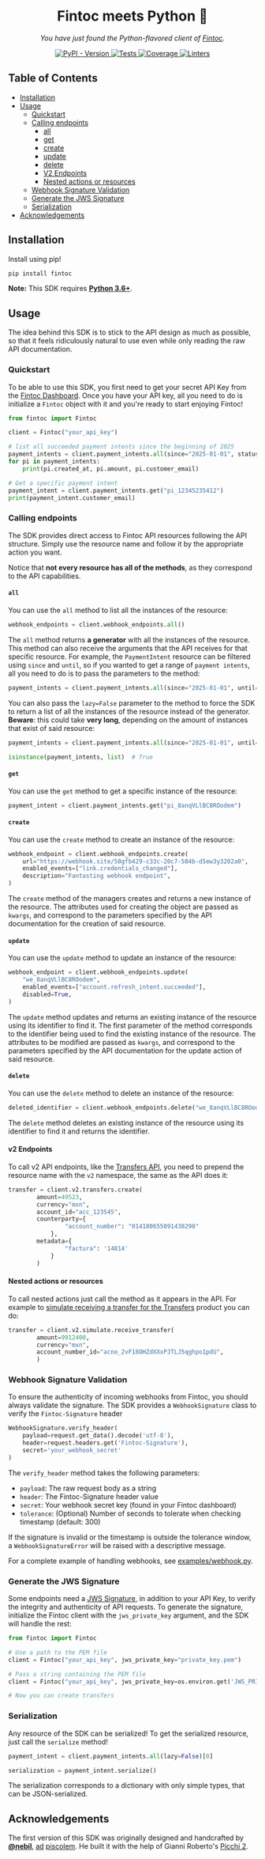 <h1 align="center">Fintoc meets Python 🐍</h1>

<p align="center">
    <em>
        You have just found the Python-flavored client of <a href="https://fintoc.com/" target="_blank">Fintoc</a>.
    </em>
</p>

<p align="center">
<a href="https://pypi.org/project/fintoc" target="_blank">
    <img src="https://img.shields.io/pypi/v/fintoc?label=version&logo=python&logoColor=%23fff&color=306998" alt="PyPI - Version">
</a>

<a href="https://github.com/fintoc-com/fintoc-python/actions?query=workflow%3Atests" target="_blank">
    <img src="https://img.shields.io/github/workflow/status/fintoc-com/fintoc-python/tests?label=tests&logo=python&logoColor=%23fff" alt="Tests">
</a>

<a href="https://codecov.io/gh/fintoc-com/fintoc-python" target="_blank">
    <img src="https://img.shields.io/codecov/c/gh/fintoc-com/fintoc-python?label=coverage&logo=codecov&logoColor=ffffff" alt="Coverage">
</a>

<a href="https://github.com/fintoc-com/fintoc-python/actions?query=workflow%3Alinters" target="_blank">
    <img src="https://img.shields.io/github/workflow/status/fintoc-com/fintoc-python/linters?label=linters&logo=github" alt="Linters">
</a>
</p>

## Table of Contents
- [Installation](#installation)
- [Usage](#usage)
  - [Quickstart](#quickstart)
  - [Calling endpoints](#calling-endpoints)
    - [all](#all)
    - [get](#get)
    - [create](#create)
    - [update](#update)
    - [delete](#delete)
    - [V2 Endpoints](#v2-endpoints)
    - [Nested actions or resources](#nested-actions-or-resources)
  - [Webhook Signature Validation](#webhook-signature-validation)
  - [Generate the JWS Signature](#gnerate-the-jws-signature)
  - [Serialization](#serialization)
- [Acknowledgements](#acknowledgements)

## Installation

Install using pip!

```sh
pip install fintoc
```

**Note:** This SDK requires [**Python 3.6+**](https://docs.python.org/3/whatsnew/3.6.html).

## Usage

The idea behind this SDK is to stick to the API design as much as possible, so that it feels ridiculously natural to use even while only reading the raw API documentation.

### Quickstart

To be able to use this SDK, you first need to get your secret API Key from the [Fintoc Dashboard](https://dashboard.fintoc.com/login). Once you have your API key, all you need to do is initialize a `Fintoc` object with it and you're ready to start enjoying Fintoc!

```python
from fintoc import Fintoc

client = Fintoc("your_api_key")

# list all succeeded payment intents since the beginning of 2025
payment_intents = client.payment_intents.all(since="2025-01-01", status="succeeded")
for pi in payment_intents:
    print(pi.created_at, pi.amount, pi.customer_email)

# Get a specific payment intent
payment_intent = client.payment_intents.get("pi_12345235412")
print(payment_intent.customer_email)
```

### Calling endpoints

The SDK provides direct access to Fintoc API resources following the API structure. Simply use the resource name and follow it by the appropriate action you want.

Notice that **not every resource has all of the methods**, as they correspond to the API capabilities.

#### `all`

You can use the `all` method to list all the instances of the resource:

```python
webhook_endpoints = client.webhook_endpoints.all()
```

The `all` method returns **a generator** with all the instances of the resource. This method can also receive the arguments that the API receives for that specific resource. For example, the `PaymentIntent` resource can be filtered using `since` and `until`, so if you wanted to get a range of `payment intents`, all you need to do is to pass the parameters to the method:

```python
payment_intents = client.payment_intents.all(since="2025-01-01", until="2025-02-01")
```

You can also pass the `lazy=False` parameter to the method to force the SDK to return a list of all the instances of the resource instead of the generator. **Beware**: this could take **very long**, depending on the amount of instances that exist of said resource:

```python
payment_intents = client.payment_intents.all(since="2025-01-01", until="2025-02-01", lazy=False)

isinstance(payment_intents, list)  # True
```

#### `get`

You can use the `get` method to get a specific instance of the resource:

```python
payment_intent = client.payment_intents.get("pi_8anqVLlBC8ROodem")
```

#### `create`

You can use the `create` method to create an instance of the resource:

```python
webhook_endpoint = client.webhook_endpoints.create(
    url="https://webhook.site/58gfb429-c33c-20c7-584b-d5ew3y3202a0",
    enabled_events=["link.credentials_changed"],
    description="Fantasting webhook endpoint",
)
```

The `create` method of the managers creates and returns a new instance of the resource. The attributes used for creating the object are passed as `kwargs`, and correspond to the parameters specified by the API documentation for the creation of said resource.

#### `update`

You can use the `update` method to update an instance of the resource:

```python
webhook_endpoint = client.webhook_endpoints.update(
    "we_8anqVLlBC8ROodem",
    enabled_events=["account.refresh_intent.succeeded"],
    disabled=True,
)
```

The `update` method updates and returns an existing instance of the resource using its identifier to find it. The first parameter of the method corresponds to the identifier being used to find the existing instance of the resource. The attributes to be modified are passed as `kwargs`, and correspond to the parameters specified by the API documentation for the update action of said resource.

#### `delete`

You can use the `delete` method to delete an instance of the resource:

```python
deleted_identifier = client.webhook_endpoints.delete("we_8anqVLlBC8ROodem")
```

The `delete` method deletes an existing instance of the resource using its identifier to find it and returns the identifier.

#### v2 Endpoints

To call v2 API endpoints, like the [Transfers API](https://docs.fintoc.com/reference/transfers), you need to prepend the resource name with the `v2` namespace, the same as the API does it:

```python
transfer = client.v2.transfers.create(
        amount=49523,
        currency="mxn",
        account_id="acc_123545",
        counterparty={
                "account_number": "014180655091438298"
            },
        metadata={
                "factura": '14814'
            }
        )

```

#### Nested actions or resources

To call nested actions just call the method as it appears in the API. For example to [simulate receiving a transfer for the Transfers](https://docs.fintoc.com/reference/receive-an-inbound-transfer) product you can do:

```python
transfer = client.v2.simulate.receive_transfer(
        amount=9912400,
        currency="mxn",
        account_number_id="acno_2vF18OHZdXXxPJTLJ5qghpo1pdU",
        )
```

### Webhook Signature Validation

To ensure the authenticity of incoming webhooks from Fintoc, you should always validate the signature. The SDK provides a `WebhookSignature` class to verify the `Fintoc-Signature` header

```python
WebhookSignature.verify_header(
    payload=request.get_data().decode('utf-8'),
    header=request.headers.get('Fintoc-Signature'),
    secret='your_webhook_secret'
)
```

The `verify_header` method takes the following parameters:
- `payload`: The raw request body as a string
- `header`: The Fintoc-Signature header value
- `secret`: Your webhook secret key (found in your Fintoc dashboard)
- `tolerance`: (Optional) Number of seconds to tolerate when checking timestamp (default: 300)

If the signature is invalid or the timestamp is outside the tolerance window, a `WebhookSignatureError` will be raised with a descriptive message.

For a complete example of handling webhooks, see [examples/webhook.py](examples/webhook.py).

### Generate the JWS Signature

Some endpoints need a [JWS Signature](https://docs.fintoc.com/docs/setting-up-jws-keys), in addition to your API Key, to verify the integrity and authenticity of API requests. To generate the signature, initialize the Fintoc client with the `jws_private_key` argument, and the SDK will handle the rest:

```python
from fintoc import Fintoc

# Use a path to the PEM file
client = Fintoc("your_api_key", jws_private_key="private_key.pem")

# Pass a string containing the PEM file
client = Fintoc("your_api_key", jws_private_key=os.environ.get('JWS_PRIVATE_KEY'))

# Now you can create transfers
```


### Serialization

Any resource of the SDK can be serialized! To get the serialized resource, just call the `serialize` method!

```python
payment_intent = client.payment_intents.all(lazy=False)[0]

serialization = payment_intent.serialize()
```

The serialization corresponds to a dictionary with only simple types, that can be JSON-serialized.

## Acknowledgements

The first version of this SDK was originally designed and handcrafted by [**@nebil**](https://github.com/nebil),
[ad](https://en.wikipedia.org/wiki/Ad_honorem) [piscolem](https://en.wiktionary.org/wiki/piscola).
He built it with the help of Gianni Roberto's [Picchi 2](https://www.youtube.com/watch?v=WqjUlmkYr2g).
